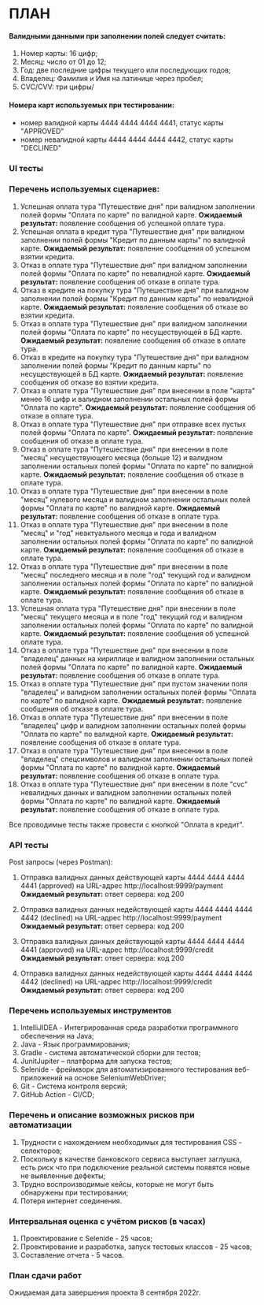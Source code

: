 # ПЛАН #

#### Валидными данными при заполнении полей следует считать: ####
   1. Номер карты: 16 цифр;
   2. Месяц: число от 01 до 12;
   3. Год: две последние цифры текущего или последующих годов;
   4. Владелец: Фамилия и Имя на латинице через пробел;
   5. СVC/CVV: три цифры/

#### Номера карт используемых при тестировании: ####
   - номер валидной карты 4444 4444 4444 4441, статус карты "APPROVED"
   - номер невалидной карты 4444 4444 4444 4442, статус карты "DECLINED"

### UI тесты ###
### Перечень используемых сценариев: ###

   1. Успешная оплата тура "Путешествие дня" при валидном заполнении полей формы "Оплата по карте" по валидной карте.
      **Ожидаемый результат:** появление сообщения об успешной оплате тура.
   2. Успешная оплата в кредит тура "Путешествие дня" при валидном заполнении полей формы "Кредит по данным карты" по валидной карте.
      **Ожидаемый результат:** появление сообщения об успешном взятии кредита.
   3. Отказ в оплате тура "Путешествие дня" при валидном заполнении полей формы "Оплата по карте" по невалидной карте.
      **Ожидаемый результат:** появление сообщения об отказе в оплате тура.
   4. Отказ в кредите на покупку тура "Путешествие дня" при валидном заполнении полей формы "Кредит по данным карты" по невалидной карте.
      **Ожидаемый результат:** появление сообщения об отказе вo взятии кредита.
   5. Отказ в оплате тура "Путешествие дня" при валидном заполнении полей формы "Оплата по карте" по несуществующей в БД карте.
      **Ожидаемый результат:** появление сообщения об отказе в оплате тура.
   6. Отказ в кредите на покупку тура "Путешествие дня" при валидном заполнении полей формы "Кредит по данным карты" по несуществующей в БД карте.
      **Ожидаемый результат:** появление сообщения об отказе во взятии кредита.
   7. Отказ в оплате тура "Путешествие дня" при внесении в поле "карта" менее 16 цифр и валидном заполнении остальных полей формы "Оплата по карте".
      **Ожидаемый результат:** появление сообщения об отказе в оплате тура.
   8. Отказ в оплате тура "Путешествие дня" при отправке всех пустых полей формы "Оплата по карте".
      **Ожидаемый результат:** появление сообщения об отказе в оплате тура.
   9. Отказ в оплате тура "Путешествие дня" при внесении в поле "месяц" несуществующего месяца (больше 12) и валидном заполнении остальных полей формы "Оплата по карте" по валидной карте.
      **Ожидаемый результат:** появление сообщения об отказе в оплате тура.
   10. Отказ в оплате тура "Путешествие дня" при внесении в поле "месяц" нулевого месяца и валидном заполнении остальных полей формы "Оплата по карте" по валидной карте.
      **Ожидаемый результат:** появление сообщения об отказе в оплате тура.
   11. Отказ в оплате тура "Путешествие дня" при внесении в поле "месяц" и "год" неактуального месяца и года и валидном заполнении остальных полей формы "Оплата по карте" по валидной карте.
      **Ожидаемый результат:** появление сообщения об отказе в оплате тура.
   12. Отказ в оплате тура "Путешествие дня" при внесении в поле "месяц" последнего месяца и в поле "год" текущий год и валидном заполнении остальных полей формы "Оплата по карте" по валидной карте.
      **Ожидаемый результат:** появление сообщения об отказе в оплате тура.
   13. Успешная оплата тура "Путешествие дня" при внесении в поле "месяц" текущего месяца и в поле "год" текущий год и валидном заполнении остальных полей формы "Оплата по карте" по валидной карте.
      **Ожидаемый результат:** появление сообщения об успешной оплате тура.
   14. Отказ в оплате тура "Путешествие дня" при внесении в поле "владелец" данных на кириллице и валидном заполнении остальных полей формы "Оплата по карте" по валидной карте.
      **Ожидаемый результат:** появление сообщения об отказе в оплате тура.
   15. Отказ в оплате тура "Путешествие дня" при пустом значении поля "владелец" и валидном заполнении остальных полей формы "Оплата по карте" по валидной карте.
      **Ожидаемый результат:** появление сообщения об отказе в оплате тура.
   16. Отказ в оплате тура "Путешествие дня" при внесении в поле "владелец" цифр и валидном заполнении остальных полей формы "Оплата по карте" по валидной карте.
      **Ожидаемый результат:** появление сообщения об отказе в оплате тура.
   17. Отказ в оплате тура "Путешествие дня" при внесении в поле "владелец" спецсимволов и валидном заполнении остальных полей формы "Оплата по карте" по валидной карте.
      **Ожидаемый результат:** появление сообщения об отказе в оплате тура.
   18. Отказ в оплате тура "Путешествие дня" при внесении в поле "cvc" невалидных данных и валидном заполнении остальных полей формы "Оплата по карте" по валидной карте.
      **Ожидаемый результат:** появление сообщения об отказе в оплате тура.

Все проводимые тесты также провести с кнопкой "Оплата в кредит".


### API тесты ###

Post запросы (через Postman):

   1. Отправка валидных данных действующей карты 4444 4444 4444 4441 (approved) на URL-адрес http://localhost:9999/payment
      **Ожидаемый результат:** ответ сервера: код 200

   2. Отправка валидных данных недействующей карты 4444 4444 4444 4442 (declined) на URL-адрес http://localhost:9999/payment
      **Ожидаемый результат:** ответ сервера: код 200

   3. Отправка валидных данных действующей карты 4444 4444 4444 4441 (approved) на URL-адрес http://localhost:9999/credit
      **Ожидаемый результат:** ответ сервера: код 200

   4. Отправка валидных данных недействующей карты 4444 4444 4444 4442 (declined) на URL-адрес http://localhost:9999/credit
      **Ожидаемый результат:** ответ сервера: код 200


### Перечень используемых инструментов ###

   1. IntelliJIDEA - Интегрированная среда разработки программного обеспечения на Java;
   2. Java - Язык программирования;
   3. Gradle - система автоматической сборки для тестов;
   4. JunitJupiter – платформа для запуска тестов;
   5. Selenide - фреймворк для автоматизированного тестирования веб-приложений на основе SeleniumWebDriver;
   6. Git - Система контроля версий;
   7. GitHub Action - CI/CD;

### Перечень и описание возможных рисков при автоматизации ###

   1. Трудности с нахождением необходимых для тестирования CSS - селекторов;
   2. Поскольку в качестве банковского сервиса выступает заглушка, есть риск что при подключение реальной системы появятся новые не выявленные дефекты;
   3. Трудно воспроизводимые кейсы, которые не могут быть обнаружены при тестировании;
   4. Потеря интернет соединения.

### Интервальная оценка с учётом рисков (в часах) ###

   1. Проектирование с Selenide - 25 часов;
   2. Проектирование и разработка, запуск тестовых классов - 25 часов;
   3. Составление отчета - 5 часов.

### План сдачи работ ###

 Ожидаемая дата завершения проекта 8 сентября 2022г.
